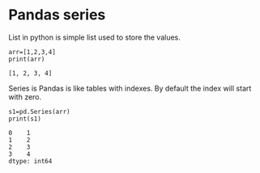 # Pandas series

List in python is simple list used to store the values.

    arr=[1,2,3,4]
    print(arr)
    
    [1, 2, 3, 4]
    
Series is Pandas is like tables with indexes. By default the index will start with zero.
    
    s1=pd.Series(arr)
    print(s1)

    0    1
    1    2
    2    3
    3    4
    dtype: int64
